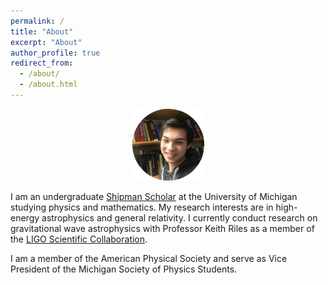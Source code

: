 ```yaml
---
permalink: /
title: "About"
excerpt: "About"
author_profile: true
redirect_from: 
  - /about/
  - /about.html
---
```

<p align="center"><img src = "/images/grantweldon.jpg" height="115" width="115"></p>


I am an undergraduate <a href="https://shipmansociety.com/about-us/">Shipman Scholar</a> at the University of Michigan studying physics and mathematics. My research interests are in high-energy astrophysics and general relativity. I currently conduct research on gravitational wave astrophysics with Professor Keith Riles as a member of the <a href="https://ligo.caltech.edu">LIGO Scientific Collaboration</a>.

I am a member of the American Physical Society and serve as Vice President of the Michigan Society of Physics Students.
